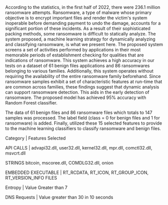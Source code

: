 According to the statistics, in the first half of 2022, there were 236.1 million ransomware attempts. Ransomware, a type of malware whose primary objective is to encrypt important files and render the victim's system inoperable before demanding payment to undo the damage, accounts for a significant portion of these incidents. As a result of their sophisticated packing methods, some ransomware is difficult to statically analyze. The system proposed, a machine learning strategy for dynamically analyzing and classifying ransomware, is what we present here. The proposed system screens a set of activities performed by applications in their most memorable periods of establishment checking for qualities that are indications of ransomware. This system achieves a high accuracy in our tests on a dataset of 61 benign files applications and 86 ransomwares belonging to various families. Additionally, this system operates without requiring the availability of the entire ransomware family beforehand. Since ransomware samples exhibit a set of characteristic features at run-time that are common across families, these findings suggest that dynamic analysis can support ransomware detection. This aids in the early detection of ransomware. The proposed model has achieved 95% accuracy with Random Forest classifier.

The data of 61 benign files and 86 ransomware files which totals to 147 samples was processed. The label field (class = 0 for benign files and 1 for ransomware) is added. Finally, utilized these 15 selected features to provide to the machine learning classifiers to classify  ransomware and benign files.

Category	 |    Features Selected 

API CALLS	  |   advapi32.dll, user32.dll, kernel32.dll, mpr.dll, comctl32.dll, msvcrt.dll

STRINGS	        bitcoin, mscoree.dll, COMDLG32.dll, onion

EMBEDDED
EXECUTABLE   |   RT_RCDATA, RT_ICON, RT_GROUP_ICON, RT_VERSION_INFO
FILES	

Entropy	     |    Value Greater than 7

DNS Requests	 |  Value greater than 30 in 10 seconds

